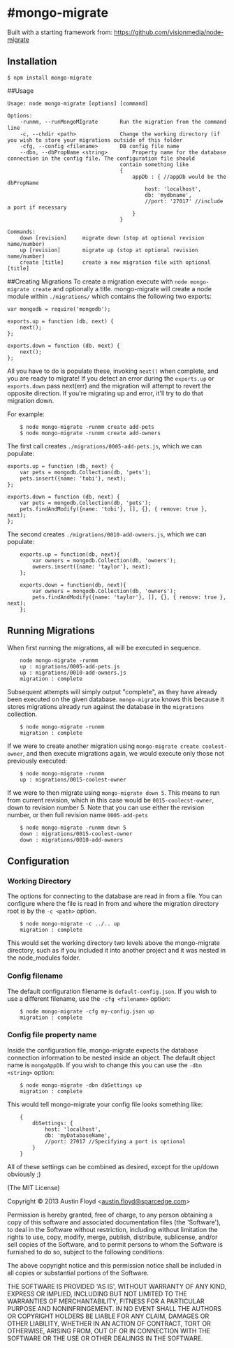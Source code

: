 #mongo-migrate
=============

Built with a starting framework from: https://github.com/visionmedia/node-migrate


## Installation
	$ npm install mongo-migrate
	
##Usage
```
Usage: node mongo-migrate [options] [command]

Options:
	-runmm, --runMongoMIgrate		Run the migration from the command line
	-c, --chdir <path>				Change the working directory (if you wish to store your migrations outside of this folder
	-cfg, --config <filename>		DB config file name
	--dbn, --dbPropName <string>		Property name for the database connection in the config file. The configuration file should 
									contain something like 
									{ 	
										appDb : { //appDb would be the dbPropName
											host: 'localhost', 
											db: 'mydbname',
											//port: '27017' //include a port if necessary
										}
									}
	
Commands:
	down [revision]		migrate down (stop at optional revision name/number)
	up [revision]		migrate up (stop at optional revision name/number)
	create [title]		create a new migration file with optional [title]
```

##Creating Migrations
To create a migration execute with `node mongo-migrate create` and optionally a title. mongo-migrate will create a node module within `./migrations/` which contains the following two exports:
```
var mongodb = require('mongodb');

exports.up = function (db, next) {
	next();
};

exports.down = function (db. mext) {
	next();
};
```

All you have to do is populate these, invoking `next()` when complete, and you are ready to migrate! If you detect an error during the `exports.up` or `exports.down` pass next(err) and the migration will attempt to revert the opposite direction. If you're migrating up and error, it'll try to do that migration down.

For example:

```
	$ node mongo-migrate -runmm create add-pets
	$ node mongo-migrate -runmm create add-owners
```

The first call creates `./migrations/0005-add-pets.js`, which we can populate:
```
exports.up = function (db, next) {
	var pets = mongodb.Collection(db, 'pets');
	pets.insert({name: 'tobi'}, next);
};

exports.down = function (db, next) {
	var pets = mongodb.Collection(db, 'pets');
	pets.findAndModify({name: 'tobi'}, [], {}, { remove: true }, next);
};
```

The second creates `./migrations/0010-add-owners.js`, which we can populate:
```
	exports.up = function(db, next){
		var owners = mongodb.Collection(db, 'owners');
		owners.insert({name: 'taylor'}, next);		
    };

	exports.down = function(db, next){
		var owners = mongodb.Collection(db, 'owners');
		pets.findAndModify({name: 'taylor'}, [], {}, { remove: true }, next);
	};
```

## Running Migrations
When first running the migrations, all will be executed in sequence.

```
	node mongo-migrate -runmm
	up : migrations/0005-add-pets.js
	up : migrations/0010-add-owners.js
	migration : complete
```

Subsequent attempts will simply output "complete", as they have already been executed on the given database. `mongo-migrate` knows this because it stores migrations already run against the database in the `migrations` collection.
```
	$ node mongo-migrate -runmm
	migration : complete
```

If we were to create another migration using `mongo-migrate create coolest-owner`, and then execute migrations again, we would execute only those not previously executed:
```
	$ node mongo-migrate -runmm
	up : migrations/0015-coolest-owner
```

If we were to then migrate using `mongo-migrate down 5`. This means to run from current revision, which in this case would be `0015-coolecst-owner`, down to revision number 5. Note that you can use either the revision number, or then full revision name `0005-add-pets`
```
	$ node mongo-migrate -runmm down 5
	down : migrations/0015-coolest-owner
	down : migrations/0010-add-owners
```

## Configuration
### Working Directory
The options for connecting to the database are read in from a file. You can configure where the file is read in from and where the migration directory root is by the `-c <path>` option.
```
	$ node mongo-migrate -c ../.. up
	migration : complete
```
This would set the working directory two levels above the mongo-migrate directory, such as if you included it into another project and it was nested in the node_modules folder.

### Config filename
The default configuration filename is `default-config.json`. If you wish to use a different filename, use the `-cfg <filename>` option:
```
	$ node mongo-migrate -cfg my-config.json up
	migration : complete
```

### Config file property name
Inside the configuration file, mongo-migrate expects the database connection information to be nested inside an object. The default object name is `mongoAppDb`. If you wish to change this you can use the `-dbn <string>` option:
```
	$ node mongo-migrate -dbn dbSettings up
	migration : complete
```
This would tell mongo-migrate your config file looks something like:
```
	{
		dbSettings: {
			host: 'localhost',
			db: 'myDatabaseName',
			//port: 27017 //Specifying a port is optional
		}
	}
```


All of these settings can be combined as desired, except for the up/down obviously ;)














(The MIT License)

Copyright &copy; 2013 Austin Floyd &lt;austin.floyd@sparcedge.com&gt;

Permission is hereby granted, free of charge, to any person obtaining
a copy of this software and associated documentation files (the
'Software'), to deal in the Software without restriction, including
without limitation the rights to use, copy, modify, merge, publish,
distribute, sublicense, and/or sell copies of the Software, and to
permit persons to whom the Software is furnished to do so, subject to
the following conditions:

The above copyright notice and this permission notice shall be
included in all copies or substantial portions of the Software.

THE SOFTWARE IS PROVIDED 'AS IS', WITHOUT WARRANTY OF ANY KIND,
EXPRESS OR IMPLIED, INCLUDING BUT NOT LIMITED TO THE WARRANTIES OF
MERCHANTABILITY, FITNESS FOR A PARTICULAR PURPOSE AND NONINFRINGEMENT.
IN NO EVENT SHALL THE AUTHORS OR COPYRIGHT HOLDERS BE LIABLE FOR ANY
CLAIM, DAMAGES OR OTHER LIABILITY, WHETHER IN AN ACTION OF CONTRACT,
TORT OR OTHERWISE, ARISING FROM, OUT OF OR IN CONNECTION WITH THE
SOFTWARE OR THE USE OR OTHER DEALINGS IN THE SOFTWARE.


